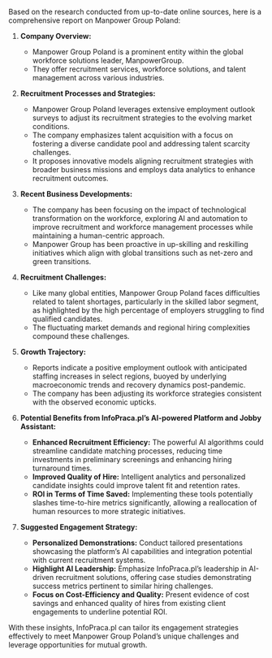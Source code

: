 Based on the research conducted from up-to-date online sources, here is a comprehensive report on Manpower Group Poland:

1. **Company Overview:**
   - Manpower Group Poland is a prominent entity within the global workforce solutions leader, ManpowerGroup.
   - They offer recruitment services, workforce solutions, and talent management across various industries.

2. **Recruitment Processes and Strategies:**
   - Manpower Group Poland leverages extensive employment outlook surveys to adjust its recruitment strategies to the evolving market conditions.
   - The company emphasizes talent acquisition with a focus on fostering a diverse candidate pool and addressing talent scarcity challenges.
   - It proposes innovative models aligning recruitment strategies with broader business missions and employs data analytics to enhance recruitment outcomes.

3. **Recent Business Developments:**
   - The company has been focusing on the impact of technological transformation on the workforce, exploring AI and automation to improve recruitment and workforce management processes while maintaining a human-centric approach.
   - Manpower Group has been proactive in up-skilling and reskilling initiatives which align with global transitions such as net-zero and green transitions.

4. **Recruitment Challenges:**
   - Like many global entities, Manpower Group Poland faces difficulties related to talent shortages, particularly in the skilled labor segment, as highlighted by the high percentage of employers struggling to find qualified candidates.
   - The fluctuating market demands and regional hiring complexities compound these challenges.

5. **Growth Trajectory:**
   - Reports indicate a positive employment outlook with anticipated staffing increases in select regions, buoyed by underlying macroeconomic trends and recovery dynamics post-pandemic.
   - The company has been adjusting its workforce strategies consistent with the observed economic upticks.

6. **Potential Benefits from InfoPraca.pl’s AI-powered Platform and Jobby Assistant:**
   - **Enhanced Recruitment Efficiency:** The powerful AI algorithms could streamline candidate matching processes, reducing time investments in preliminary screenings and enhancing hiring turnaround times.
   - **Improved Quality of Hire:** Intelligent analytics and personalized candidate insights could improve talent fit and retention rates.
   - **ROI in Terms of Time Saved:** Implementing these tools potentially slashes time-to-hire metrics significantly, allowing a reallocation of human resources to more strategic initiatives.

7. **Suggested Engagement Strategy:**
   - **Personalized Demonstrations:** Conduct tailored presentations showcasing the platform’s AI capabilities and integration potential with current recruitment systems.
   - **Highlight AI Leadership:** Emphasize InfoPraca.pl’s leadership in AI-driven recruitment solutions, offering case studies demonstrating success metrics pertinent to similar hiring challenges.
   - **Focus on Cost-Efficiency and Quality:** Present evidence of cost savings and enhanced quality of hires from existing client engagements to underline potential ROI.

With these insights, InfoPraca.pl can tailor its engagement strategies effectively to meet Manpower Group Poland’s unique challenges and leverage opportunities for mutual growth.
```